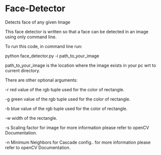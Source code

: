 # Face-Detector

Detects face of any given Image

This face detector is written so that a face can be detected in an image using only command line.

To run this code, in command line run:

python face_detector.py -i path_to_your_image


path_to_your_image is the location where the image exists in your pc wrt to current directory.

There are other optional arguments:

-r red value of the rgb tuple used for the color of rectangle.

-g green value of the rgb tuple used for the color of rectangle.

-b blue value of the rgb tuple used for the color of rectangle.

-w width of the rectangle.

-s Scaling factor for image for more information please refer to openCV Documentation.

-n Minimum Neighbors for Cascade config.. for more information please refer to openCV Documentation.
